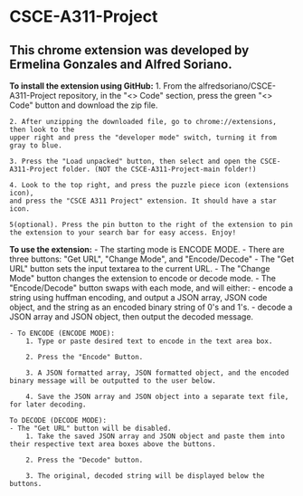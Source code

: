 # CSCE-A311-Project
## This chrome extension was developed by Ermelina Gonzales and Alfred Soriano.

**To install the extension using GitHub:**
    1. From the alfredsoriano/CSCE-A311-Project repository, in the "<> Code" section,
    press the green "<> Code" button and download the zip file.

    2. After unzipping the downloaded file, go to chrome://extensions, then look to the
    upper right and press the "developer mode" switch, turning it from gray to blue.

    3. Press the "Load unpacked" button, then select and open the CSCE-A311-Project folder. (NOT the CSCE-A311-Project-main folder!)

    4. Look to the top right, and press the puzzle piece icon (extensions icon),
    and press the "CSCE A311 Project" extension. It should have a star icon.
    
    5(optional). Press the pin button to the right of the extension to pin the extension to your search bar for easy access. Enjoy!

**To use the extension:**
    - The starting mode is ENCODE MODE.
    - There are three buttons: "Get URL", "Change Mode", and "Encode/Decode"
        - The "Get URL" button sets the input textarea to the current URL.
        - The "Change Mode" button changes the extension to encode or decode mode.
        - The "Encode/Decode" button swaps with each mode, and will either:
            - encode a string using huffman encoding, and output a JSON array, JSON code object, and the string as an encoded binary string of 0's and 1's.
            - decode a JSON array and JSON object, then output the decoded message.

    - To ENCODE (ENCODE MODE):
        1. Type or paste desired text to encode in the text area box.

        2. Press the "Encode" Button.

        3. A JSON formatted array, JSON formatted object, and the encoded binary message will be outputted to the user below.

        4. Save the JSON array and JSON object into a separate text file, for later decoding.

    To DECODE (DECODE MODE):
    - The "Get URL" button will be disabled.
        1. Take the saved JSON array and JSON object and paste them into their respective text area boxes above the buttons.

        2. Press the "Decode" button.

        3. The original, decoded string will be displayed below the buttons.
